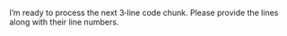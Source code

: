 I’m ready to process the next 3‑line code chunk. Please provide the lines along with their line numbers.